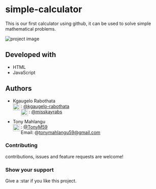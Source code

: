 # simple-calculator
This is our first calculator using github, it can be used to solve simple mathematical problems.

![project image](https://store-images.microsoft.com/image/apps.40141.9007199266252233.876ea58c-8a0d-4746-accc-370a960b7e29.c516bbd4-9277-4c82-9895-8176fd9c28d2)

## Developed with
- HTML
- JavaScript

## Authors
- Kgaugelo Rabothata <br>
   <img align="left" alt="codeSTACKr | Github" width="22px" src="https://cdn.jsdelivr.net/npm/simple-icons@v3/icons/github.svg" />: [@kgaugelo-rabothata](https://github.com/kgaugelo-rabothata) <br>
  <img align="left" alt="codeSTACKr | Twitter" width="22px" src="https://cdn.jsdelivr.net/npm/simple-icons@v3/icons/twitter.svg" /> : [@misskayrabs](https://twitter.com/misskayrabs)
   
- Tony Mahlangu <br>
   <img align="left" alt="codeSTACKr | Github" width="22px" src="https://cdn.jsdelivr.net/npm/simple-icons@v3/icons/github.svg" />: [@TonyM59](https://github.com/tonym59) <br>
   Email: @tonymahlangu59@gmail.com

### Contributing
contributions, issues and feature requests are welcome!

### Show your support
Give a :star if you like this project.



